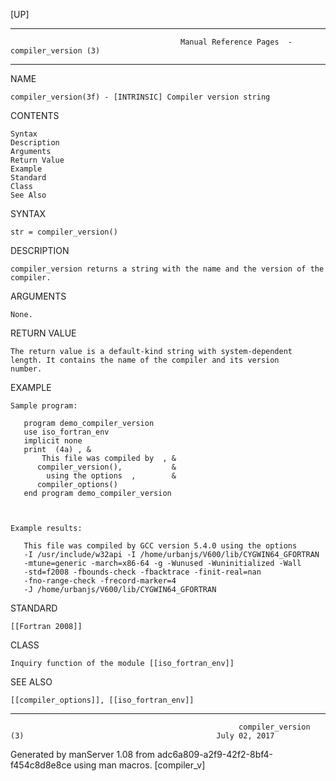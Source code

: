 [UP]

-----------------------------------------------------------------------------------------------------------------------------------
                                          Manual Reference Pages  - compiler_version (3)
-----------------------------------------------------------------------------------------------------------------------------------
                                                                 
NAME

    compiler_version(3f) - [INTRINSIC] Compiler version string

CONTENTS

    Syntax
    Description
    Arguments
    Return Value
    Example
    Standard
    Class
    See Also

SYNTAX

    str = compiler_version()

DESCRIPTION

    compiler_version returns a string with the name and the version of the compiler.

ARGUMENTS

    None.

RETURN VALUE

    The return value is a default-kind string with system-dependent length. It contains the name of the compiler and its version
    number.

EXAMPLE

    Sample program:

       program demo_compiler_version
       use iso_fortran_env
       implicit none
       print  (4a) , &
           This file was compiled by  , &
          compiler_version(),           &
            using the options  ,        &
          compiler_options()
       end program demo_compiler_version



    Example results:

       This file was compiled by GCC version 5.4.0 using the options
       -I /usr/include/w32api -I /home/urbanjs/V600/lib/CYGWIN64_GFORTRAN
       -mtune=generic -march=x86-64 -g -Wunused -Wuninitialized -Wall
       -std=f2008 -fbounds-check -fbacktrace -finit-real=nan
       -fno-range-check -frecord-marker=4
       -J /home/urbanjs/V600/lib/CYGWIN64_GFORTRAN



STANDARD

    [[Fortran 2008]]

CLASS

    Inquiry function of the module [[iso_fortran_env]]

SEE ALSO

    [[compiler_options]], [[iso_fortran_env]]

-----------------------------------------------------------------------------------------------------------------------------------

                                                       compiler_version (3)                                           July 02, 2017

Generated by manServer 1.08 from adc6a809-a2f9-42f2-8bf4-f454c8d8e8ce using man macros.
                                                           [compiler_v]
